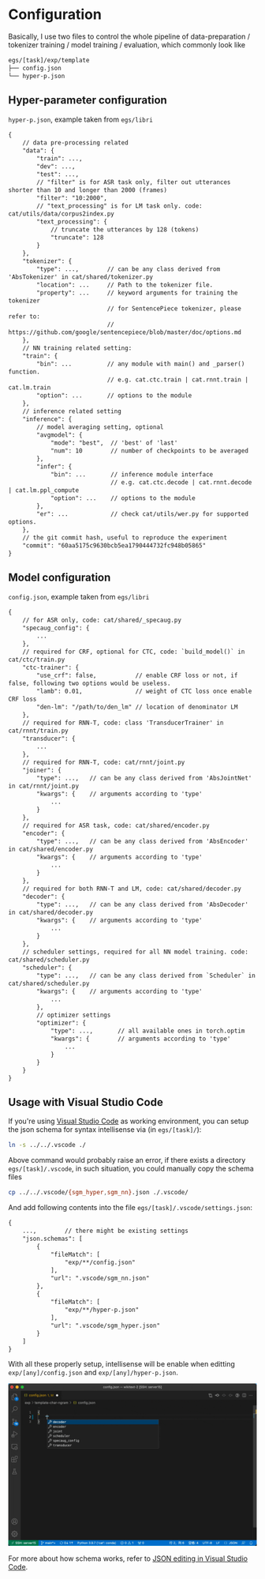 # Configuration

Basically, I use two files to control the whole pipeline of data-preparation / tokenizer training / model training / evaluation, which commonly look like

```
egs/[task]/exp/template
├── config.json
└── hyper-p.json
```

## Hyper-parameter configuration

`hyper-p.json`, example taken from `egs/libri`

```
{
    // data pre-processing related
    "data": {
        "train": ...,
        "dev": ...,
        "test": ...,
        // "filter" is for ASR task only, filter out utterances shorter than 10 and longer than 2000 (frames)
        "filter": "10:2000",
        // "text_processing" is for LM task only. code: cat/utils/data/corpus2index.py
        "text_processing": {
            // truncate the utterances by 128 (tokens)
            "truncate": 128
        }
    },
    "tokenizer": {
        "type": ...,        // can be any class derived from 'AbsTokenizer' in cat/shared/tokenizer.py
        "location": ...     // Path to the tokenizer file.
        "property": ...     // keyword arguments for training the tokenizer
                            // for SentencePiece tokenizer, please refer to:
                            // https://github.com/google/sentencepiece/blob/master/doc/options.md
    },
    // NN training related setting:
    "train": {
        "bin": ...          // any module with main() and _parser() function.
                            // e.g. cat.ctc.train | cat.rnnt.train | cat.lm.train
        "option": ...       // options to the module
    },
    // inference related setting
    "inference": {
        // model averaging setting, optional
        "avgmodel": {
            "mode": "best",  // 'best' of 'last'
            "num": 10        // number of checkpoints to be averaged
        },
        "infer": {
            "bin": ...       // inference module interface
                             // e.g. cat.ctc.decode | cat.rnnt.decode | cat.lm.ppl_compute
            "option": ...    // options to the module
        },
        "er": ...            // check cat/utils/wer.py for supported options.
    },
    // the git commit hash, useful to reproduce the experiment
    "commit": "60aa5175c9630bcb5ea1790444732fc948b05865"
}
```

## Model configuration

`config.json`, example taken from `egs/libri`

```
{
    // for ASR only, code: cat/shared/_specaug.py
    "specaug_config": {
        ...
    },
    // required for CRF, optional for CTC, code: `build_model()` in cat/ctc/train.py
    "ctc-trainer": {
        "use_crf": false,           // enable CRF loss or not, if false, following two options would be useless.
        "lamb": 0.01,               // weight of CTC loss once enable CRF loss
        "den-lm": "/path/to/den_lm" // location of denominator LM
    },
    // required for RNN-T, code: class 'TransducerTrainer' in cat/rnnt/train.py
    "transducer": {
        ...
    },
    // required for RNN-T, code: cat/rnnt/joint.py
    "joiner": {
        "type": ...,   // can be any class derived from 'AbsJointNet' in cat/rnnt/joint.py
        "kwargs": {    // arguments according to 'type'
            ...
        }
    },
    // required for ASR task, code: cat/shared/encoder.py
    "encoder": {
        "type": ...,   // can be any class derived from 'AbsEncoder' in cat/shared/encoder.py
        "kwargs": {    // arguments according to 'type'
            ...
        }
    },
    // required for both RNN-T and LM, code: cat/shared/decoder.py 
    "decoder": {
        "type": ...,   // can be any class derived from 'AbsDecoder' in cat/shared/decoder.py 
        "kwargs": {    // arguments according to 'type'
            ...
        }
    },
    // scheduler settings, required for all NN model training. code: cat/shared/scheduler.py
    "scheduler": {
        "type": ...,   // can be any class derived from `Scheduler` in cat/shared/scheduler.py
        "kwargs": {    // arguments according to 'type'
            ...
        },
        // optimizer settings
        "optimizer": {
            "type": ...,       // all available ones in torch.optim
            "kwargs": {        // arguments according to 'type'
                ...
            }
        }
    }
}
```

## Usage with Visual Studio Code

If you're using [Visual Studio Code](https://code.visualstudio.com/) as working environment, you can setup the json schema for syntax intellisense via (in `egs/[task]/`):

```bash
ln -s ../../.vscode ./
```

Above command would probably raise an error, if there exists a directory `egs/[task]/.vscode`, in such situation, you could manually copy the schema files

```bash
cp ../../.vscode/{sgm_hyper,sgm_nn}.json ./.vscode/
```

And add following contents into the file `egs/[task]/.vscode/settings.json`:

```
{
    ...,        // there might be existing settings
    "json.schemas": [
        {
            "fileMatch": [
                "exp/**/config.json"
            ],
            "url": ".vscode/sgm_nn.json"
        },
        {
            "fileMatch": [
                "exp/**/hyper-p.json"
            ],
            "url": ".vscode/sgm_hyper.json"
        }
    ]
}
```

With all these properly setup, intellisense will be enable when editting `exp/[any]/config.json` and `exp/[any]/hyper-p.json`.

<img src="../assets/intellisense.gif" width=800px/>

For more about how schema works, refer to [JSON editing in Visual Studio Code](https://code.visualstudio.com/docs/languages/json).
